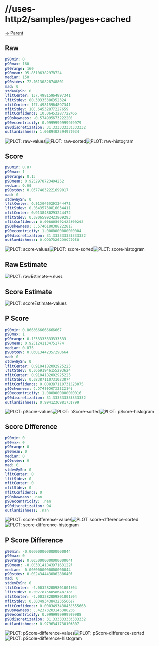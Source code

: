 
# //uses-http2/samples/pages+cached

[→ Parent](../..)


## Raw


```yaml
p90min: 0
p90max: 160
p90range: 160
p90mean: 95.85106382978724
median: 150
p90stdev: 72.16130828748801
mad: 0
stdevBySn: 0
lfitCenter: 107.49815964897341
lfitStdev: 80.30335386352324
mfitCenter: 107.49815964897341
mfitStdev: 100.64532877227659
mfitConfidence: 10.06453287722766
p90skewness: -0.574995673222208
p90eccentricity: 0.9999999999999979
p90discretization: 31.333333333333332
outlandishness: 1.0689402594970934

```

![PLOT: raw-values](./raw/values.svg)![PLOT: raw-sorted](./raw/sorted.svg)![PLOT: raw-histogram](./raw/histogram.svg)
## Score


```yaml
p90min: 0.87
p90max: 1
p90range: 0.13
p90mean: 0.9232978723404252
median: 0.88
p90stdev: 0.05774832221699017
mad: 0
stdevBySn: 0
lfitCenter: 0.9138480293244472
lfitStdev: 0.06435730816034411
mfitCenter: 0.9138480293244472
mfitStdev: 0.08065992423809293
mfitConfidence: 0.008065992423809292
p90skewness: 0.5746180388222815
p90eccentricity: 1.0000000000000004
p90discretization: 31.333333333333332
outlandishness: 0.9937326299975058

```

![PLOT: score-values](./score/values.svg)![PLOT: score-sorted](./score/sorted.svg)![PLOT: score-histogram](./score/histogram.svg)
## Raw Estimate

![PLOT: rawEstimate-values](./rawEstimate/values.svg)
## Score Estimate

![PLOT: scoreEstimate-values](./scoreEstimate/values.svg)
## P Score


```yaml
p90min: 0.8666666666666667
p90max: 1
p90range: 0.1333333333333333
p90mean: 0.9201241134751774
median: 0.875
p90stdev: 0.06013442357290664
mad: 0
stdevBySn: 0
lfitCenter: 0.9104182002925225
lfitStdev: 0.06691946155293624
mfitCenter: 0.9104182002925225
mfitStdev: 0.08387110731023074
mfitConfidence: 0.008387110731023075
p90skewness: 0.5749956732222141
p90eccentricity: 1.0000000000000016
p90discretization: 31.333333333333332
outlandishness: 0.9941236981731799

```

![PLOT: pScore-values](./pScore/values.svg)![PLOT: pScore-sorted](./pScore/sorted.svg)![PLOT: pScore-histogram](./pScore/histogram.svg)
## Score Difference


```yaml
p90min: 0
p90max: 0
p90range: 0
p90mean: 0
median: 0
p90stdev: 0
mad: 0
stdevBySn: 0
lfitCenter: 0
lfitStdev: 0
mfitCenter: 0
mfitStdev: 0
mfitConfidence: 0
p90skewness: .nan
p90eccentricity: .nan
p90discretization: 94
outlandishness: .nan

```

![PLOT: score-difference-values](./score-difference/values.svg)![PLOT: score-difference-sorted](./score-difference/sorted.svg)![PLOT: score-difference-histogram](./score-difference/histogram.svg)
## P Score Difference


```yaml
p90min: -0.0050000000000000044
p90max: 0
p90range: 0.0050000000000000044
p90mean: -0.0030141843971631227
median: -0.0050000000000000044
p90stdev: 0.0024344430062886407
mad: 0
stdevBySn: 0
lfitCenter: -0.003282009801001604
lfitStdev: 0.002787360586487188
mfitCenter: -0.003282009801001604
mfitStdev: 0.0034934384323556627
mfitConfidence: 0.0003493438432355663
p90skewness: 0.42373203145388266
p90eccentricity: 0.9999999999999988
p90discretization: 31.333333333333332
outlandishness: 0.9796341730103807

```

![PLOT: pScore-difference-values](./pScore-difference/values.svg)![PLOT: pScore-difference-sorted](./pScore-difference/sorted.svg)![PLOT: pScore-difference-histogram](./pScore-difference/histogram.svg)